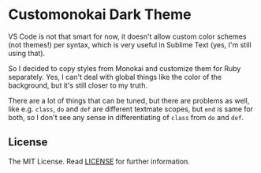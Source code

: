 # Customonokai Dark Theme
VS Code is not that smart for now, it doesn't allow custom color schemes (not themes!) per syntax, which is very useful in Sublime Text (yes, I'm still using that).

So I decided to copy styles from Monokai and customize them for Ruby separately. Yes, I can't deal with global things like the color of the background, but it's still closer to my truth.

There are a lot of things that can be tuned, but there are problems as well, like e.g. `class`, `do` and `def` are different textmate scopes, but `end` is same for both, so I don't see any sense in differentiating of `class` from `do` and `def`.


License
---

The MIT License. Read [LICENSE](https://github.com/AdamCaviness/vs-code-theme-monokai-dark-soda/blob/HEAD/LICENSE) for further information.

